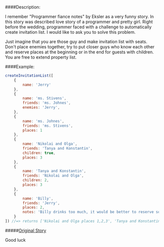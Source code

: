 ####Description:

I remember "Programmer fiance notes" by Eksler as a very funny story. In this story was described love story of a programmer and pretty girl. Right before the wedding, programmer faced with a
challenge to automatically create invitation list. I would like to ask you to solve this problem.

Just imagine that you are those guy and make invitation list with seats. Don't place enemies together, try to put closer guys who know each other and reserve places at the beginning or in the end for guests with children.
You are free to extend property list.

####Example:

```js
createInvitationList([
    {
        name: 'Jerry'
    },
    {
        name: 'ms. Stivens',
        friends: 'ms. Johnes',
        enemies: 'Jerry',
    },
    {
        name: 'ms. Johnes',
        friends: 'ms. Stivens',
        places: 1
    },
    {
        name: 'Nikolai and Olga',
        friends: 'Tanya and Konstantin',
        children: true,
        places: 3
    },
    {
        name: 'Tanya and Konstantin',
        friends: 'Nikolai and Olga',
        children: 2,
        places: 3
    },
    {
        name: 'Billy',
        friends: 'Jerry',
        places: 2,
        notes: 'Billy drinks too much, it would be better to reserve some extra place right behind Billy to let him sleep when he needs it'
    }
]) //=> returns ['Nikolai and Olga places 1,2,3', 'Tanya and Konstantin places 4,5,6', 'Jerry place 7', 'Billy place 8', 'ms. Johnes place 9', 'ms. Stivens place 10']
```

#####[Original Story](http://www.exler.ru/novels/wife.htm)

Good luck
